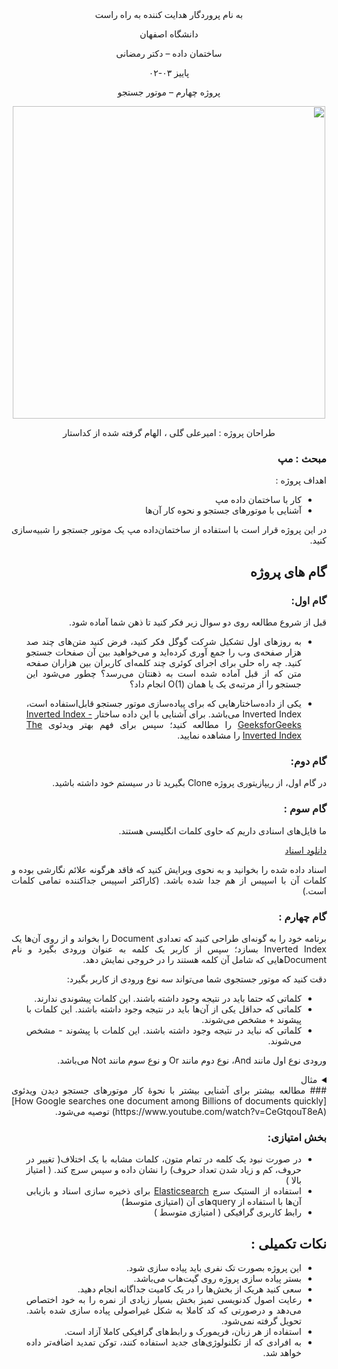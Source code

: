 <div dir='rtl' align="center">
به نام پروردگار هدایت کننده به راه راست

  دانشگاه اصفهان

  ساختمان داده – دکتر رمضانی 

  پاییز ۰۳-۰۲

  پروژه چهارم –  موتور جستجو 


<img src="https://s24.picofile.com/file/8456084100/Picture44.png"  width="500"/>
  
  طراحان پروژه : امیرعلی گلی ، الهام گرفته شده از کداستار
</div>

<div dir='rtl' align="justify">
  
### مبحث : مپ 
اهداف پروژه :
+ کار با ساختمان داده مپ
+ آشنایی با موتورهای جستجو و نحوه کار آن‌ها



در این پروژه قرار است با استفاده از ساختمان‌داده مپ یک موتور جستجو را شبیه‌سازی کنید.

## گام های پروژه
### گام اول:

قبل از شروع مطالعه روی دو سوال زیر فکر کنید تا ذهن شما آماده شود.

+ به روز‌های اول تشکیل شرکت گوگل فکر کنید، فرض کنید متن‌های چند صد هزار صفحه‌ی وب را جمع آوری کرده‌اید و می‌خواهید بین آن صفحات جستجو کنید. چه راه حلی برای اجرای کوئری چند کلمه‌ای کاربران بین هزاران صفحه متن که از قبل آماده شده است به ذهنتان می‌رسد؟
    چطور می‌شود این جستجو را از مرتبه‌ی یک یا همان (O(1 انجام داد؟

+ یکی از داده‌ساختارهایی که برای پیاده‌سازی موتور جستجو قابل‌استفاده است، Inverted Index می‌باشد. برای آشنایی با این داده ساختار  [Inverted Index - GeeksforGeeks](https://www.geeksforgeeks.org/inverted-index/)  را مطالعه کنید؛ سپس برای فهم بهتر ویدئوی     [The Inverted Index](https://www.youtube.com/watch?v=bnP6TsqyF30)   را مشاهده نمایید.

### گام دوم:

در گام اول، از ریپازیتوری پروژه Clone بگیرید تا در سیستم خود داشته باشید.



### گام سوم :

ما فایل‌های اسنادی داریم که حاوی کلمات انگلیسی هستند. 

  [دانلود اسناد](https://star-academy.github.io/codestar-documents/assets/files/the-20-newsgroups-b28960092a8cf8e833bba736d4f3d433.zip)

اسناد داده شده را بخوانید و به نحوی ویرایش کنید که فاقد هرگونه علائم نگارشی بوده و کلمات آن با اسپیس از هم جدا شده باشد. (کاراکتر اسپیس جداکننده تمامی کلمات است.)


### گام چهارم : 

برنامه خود را به گونه‌ای طراحی کنید که تعدادی Document را بخواند و از روی آن‌ها یک Inverted Index بسازد؛ سپس از کاربر یک کلمه به عنوان ورودی بگیرد و نام Documentهایی که شامل آن کلمه هستند را در خروجی نمایش دهد.

دقت کنید که موتور جستجوی شما می‌تواند سه نوع ورودی از کاربر بگیرد:

+ کلماتی که حتما باید در نتیجه وجود داشته باشند. این کلمات پیشوندی ندارند.
+ کلماتی که حداقل یکی از آن‌ها باید در نتیجه وجود داشته باشند. این کلمات با پیشوند + مشخص می‌شوند.
+ کلماتی که نباید در نتیجه وجود داشته باشند. این کلمات با پیشوند - مشخص می‌شوند.

ورودی نوع اول مانند And، نوع دوم مانند Or و نوع سوم مانند Not می‌باشد.

<details class="red"> 
<summary>مثال</summary>

> get help +illness +disease -cough

با استفاده از Query بالا می‌توانیم Documentهایی را پیدا کنیم که حتماً شامل عبارات get و help و همچنین حداقل یکی از عبارات illness و disease باشند و شامل عبارت cough نباشند.
  
</details>
### مطالعه بیشتر
برای آشنایی بیشتر با نحوۀ کار موتور‌های جستجو دیدن ویدئوی [How Google searches one document among Billions of documents quickly](https://www.youtube.com/watch?v=CeGtqouT8eA) توصیه می‌شود.



### بخش امتیازی:
+	در صورت نبود یک کلمه در تمام متون، کلمات مشابه با یک اختلاف( تغییر در حروف، کم و زیاد شدن تعداد حروف)  را نشان داده و سپس سرچ کند. ( امتیاز بالا )
+	استفاده از الستیک سرچ [Elasticsearch](https://github.com/Talkademy/Backend-Internship/tree/main/PHASE-10-Elasticsearch) برای ذخیره سازی اسناد و بازیابی آن‌ها با استفاده از queryهای آن (امتیازی متوسط)
+	رابط کاربری گرافیکی ( امتیازی متوسط )



## نکات تکمیلی :
+ این پروژه بصورت تک نفری باید پیاده سازی شود.
+ بستر پیاده سازی پروژه روی گیت‌هاب می‌باشد.
+ سعی کنید هریک از بخش‌ها را در یک کامیت جداگانه انجام دهید.
+ رعایت اصول کدنویسی تمیز بخش بسیار زیادی از نمره را به خود اختصاص می‌دهد و درصورتی که کد کاملا به شکل غیراصولی پیاده سازی شده باشد. تحویل گرفته نمی‌شود.
+ استفاده از هر زبان، فریمورک و رابط‌های گرافیکی کاملا آزاد است.
+ به افرادی که از تکلنولوژی‌های جدید استفاده کنند، توکن تمدید اضافه‌تر داده خواهد شد.




</div>
